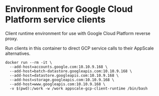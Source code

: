 # Environment for Google Cloud Platform service clients

Client runtime environment for use with Google Cloud Platform reverse
proxy.

Run clients in this container to direct GCP service calls to their
AppScale alternatives.

```
docker run --rm -it \
  --add-host=accounts.google.com:10.10.9.168 \
  --add-host=batch-datastore.googleapis.com:10.10.9.168 \
  --add-host=datastore.googleapis.com:10.10.9.168 \
  --add-host=storage.googleapis.com:10.10.9.168 \
  --add-host=www.googleapis.com:10.10.9.168 \
  -v $(pwd):/work -w /work appscale-gcp-client-runtime /bin/bash
```
